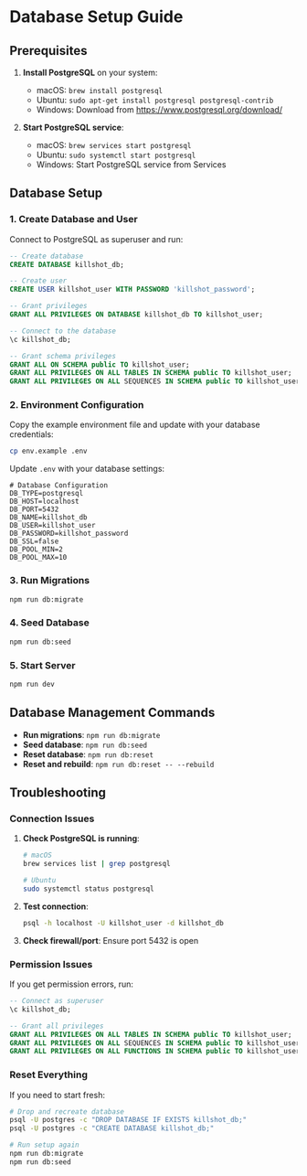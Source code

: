 # Database Setup Guide

## Prerequisites

1. **Install PostgreSQL** on your system:
   - macOS: `brew install postgresql`
   - Ubuntu: `sudo apt-get install postgresql postgresql-contrib`
   - Windows: Download from https://www.postgresql.org/download/

2. **Start PostgreSQL service**:
   - macOS: `brew services start postgresql`
   - Ubuntu: `sudo systemctl start postgresql`
   - Windows: Start PostgreSQL service from Services

## Database Setup

### 1. Create Database and User

Connect to PostgreSQL as superuser and run:

```sql
-- Create database
CREATE DATABASE killshot_db;

-- Create user
CREATE USER killshot_user WITH PASSWORD 'killshot_password';

-- Grant privileges
GRANT ALL PRIVILEGES ON DATABASE killshot_db TO killshot_user;

-- Connect to the database
\c killshot_db;

-- Grant schema privileges
GRANT ALL ON SCHEMA public TO killshot_user;
GRANT ALL PRIVILEGES ON ALL TABLES IN SCHEMA public TO killshot_user;
GRANT ALL PRIVILEGES ON ALL SEQUENCES IN SCHEMA public TO killshot_user;
```

### 2. Environment Configuration

Copy the example environment file and update with your database credentials:

```bash
cp env.example .env
```

Update `.env` with your database settings:

```env
# Database Configuration
DB_TYPE=postgresql
DB_HOST=localhost
DB_PORT=5432
DB_NAME=killshot_db
DB_USER=killshot_user
DB_PASSWORD=killshot_password
DB_SSL=false
DB_POOL_MIN=2
DB_POOL_MAX=10
```

### 3. Run Migrations

```bash
npm run db:migrate
```

### 4. Seed Database

```bash
npm run db:seed
```

### 5. Start Server

```bash
npm run dev
```

## Database Management Commands

- **Run migrations**: `npm run db:migrate`
- **Seed database**: `npm run db:seed`
- **Reset database**: `npm run db:reset`
- **Reset and rebuild**: `npm run db:reset -- --rebuild`

## Troubleshooting

### Connection Issues

1. **Check PostgreSQL is running**:
   ```bash
   # macOS
   brew services list | grep postgresql
   
   # Ubuntu
   sudo systemctl status postgresql
   ```

2. **Test connection**:
   ```bash
   psql -h localhost -U killshot_user -d killshot_db
   ```

3. **Check firewall/port**: Ensure port 5432 is open

### Permission Issues

If you get permission errors, run:

```sql
-- Connect as superuser
\c killshot_db;

-- Grant all privileges
GRANT ALL PRIVILEGES ON ALL TABLES IN SCHEMA public TO killshot_user;
GRANT ALL PRIVILEGES ON ALL SEQUENCES IN SCHEMA public TO killshot_user;
GRANT ALL PRIVILEGES ON ALL FUNCTIONS IN SCHEMA public TO killshot_user;
```

### Reset Everything

If you need to start fresh:

```bash
# Drop and recreate database
psql -U postgres -c "DROP DATABASE IF EXISTS killshot_db;"
psql -U postgres -c "CREATE DATABASE killshot_db;"

# Run setup again
npm run db:migrate
npm run db:seed
```
